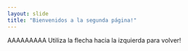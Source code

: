 ```yaml
---
layout: slide
title: "Bienvenidos a la segunda página!"
---
```

AAAAAAAAA
Utiliza la flecha hacia la izquierda para volver!
